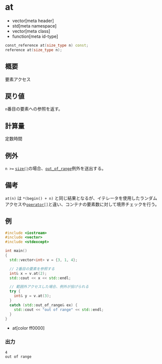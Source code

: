 # at
* vector[meta header]
* std[meta namespace]
* vector[meta class]
* function[meta id-type]

```cpp
const_reference at(size_type n) const;
reference at(size_type n);
```

## 概要
要素アクセス


## 戻り値
`n`番目の要素への参照を返す。


## 計算量
定数時間


## 例外
`n >=` [`size()`](size.md)の場合、[`out_of_range`](/reference/stdexcept.md)例外を送出する。


## 備考
`at(n)` は `*(begin() + n)` と同じ結果となるが、イテレータを使用したランダムアクセスや[`operator[]`](op_at.md)と違い、コンテナの要素数に対して境界チェックを行う。


## 例
```cpp
#include <iostream>
#include <vector>
#include <stdexcept>

int main()
{
  std::vector<int> v = {3, 1, 4};

  // 2番目の要素を参照する
  int& x = v.at(2);
  std::cout << x << std::endl;

  // 範囲外アクセスした場合、例外が投げられる
  try {
    int& y = v.at(3);
  }
  catch (std::out_of_range& ex) {
    std::cout << "out of range" << std::endl;
  }
}
```
* at[color ff0000]

### 出力
```
4
out of range

```

